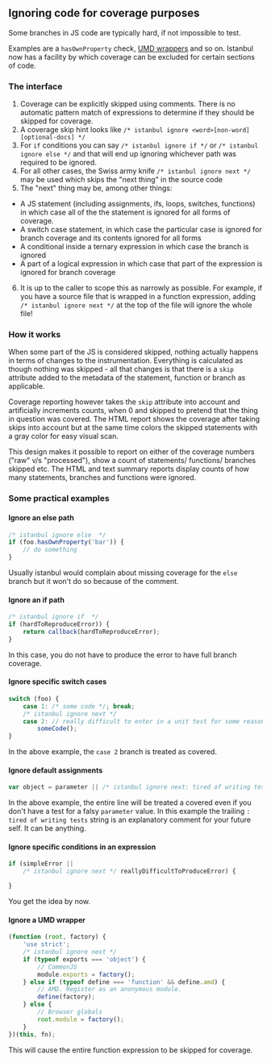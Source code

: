 ## Ignoring code for coverage purposes

Some branches in JS code are typically hard, if not impossible to test.

Examples are a `hasOwnProperty` check, [UMD wrappers](https://github.com/umdjs/umd) and so on. Istanbul now has a
facility by which coverage can be excluded for certain sections of code.

### The interface

1. Coverage can be explicitly skipped using comments. There is no automatic pattern match of expressions to determine
if they should be skipped for coverage.
2. A coverage skip hint looks like `/* istanbul ignore <word>[non-word] [optional-docs] */`
3. For `if` conditions you can say `/* istanbul ignore if */` or `/* istanbul ignore else */` and that will end up
ignoring whichever path was required to be ignored.
4. For all other cases, the Swiss army knife `/* istanbul ignore next */` may be used which skips the "next thing" in
the source code
5. The "next" thing may be, among other things:
  * A JS statement (including assignments, ifs, loops, switches, functions) in which case all of the the statement is
  ignored for all forms of coverage.
  * A switch case statement, in which case the particular case is ignored for branch coverage and its contents ignored
  for all forms
  * A conditional inside a ternary expression in which case the branch is ignored
  * A part of a logical expression in which case that part of the expression is ignored for branch coverage
6. It is up to the caller to scope this as narrowly as possible. For example, if you have a source file that is wrapped
in a function expression, adding `/* istanbul ignore next */` at the top of the file will ignore the whole file!

### How it works

When some part of the JS is considered skipped, nothing actually happens in terms of changes to the instrumentation. Everything is calculated as though nothing was skipped - all that changes is that there is a `skip` attribute added to the metadata of the statement, function or branch as applicable.

Coverage reporting however takes the `skip` attribute into account and artificially increments counts, when 0 and skipped to pretend that the thing in question was covered. The HTML report shows the coverage after taking skips into account but at the same time colors the skipped statements with a gray color for easy visual scan.

This design makes it possible to report on either of the coverage numbers ("raw" v/s "processed"), show a count of statements/ functions/ branches skipped etc. The HTML and text summary reports display counts of how many statements, branches and functions were ignored.

### Some practical examples

#### Ignore an else path

```javascript
/* istanbul ignore else  */
if (foo.hasOwnProperty('bar')) {
    // do something
}
```

Usually istanbul would complain about missing coverage for the `else` branch but it won't do so because of the comment.

#### Ignore an if path

```javascript
/* istanbul ignore if  */
if (hardToReproduceError)) {
    return callback(hardToReproduceError);
}
```

In this case, you do not have to produce the error to have full branch coverage.

#### Ignore specific switch cases

```javascript
switch (foo) {
    case 1: /* some code */; break;
    /* istanbul ignore next */
    case 2: // really difficult to enter in a unit test for some reason
        someCode();
}
```

In the above example, the `case 2` branch is treated as covered.

#### Ignore default assignments

```javascript
var object = parameter || /* istanbul ignore next: tired of writing tests */ {};
```

In the above example, the entire line will be treated a covered even if you don't have a test for a falsy `parameter` value. In this example the trailing `: tired of writing tests` string is an explanatory comment for your future self. It can be anything.

#### Ignore specific conditions in an expression

```javascript
if (simpleError ||
    /* istanbul ignore next */ reallyDifficultToProduceError) {

}
```

You get the idea by now.

#### Ignore a UMD wrapper

```javascript
(function (root, factory) {
    'use strict';
    /* istanbul ignore next */
    if (typeof exports === 'object') {
        // CommonJS
        module.exports = factory();
    } else if (typeof define === 'function' && define.amd) {
        // AMD. Register as an anonymous module.
        define(factory);
    } else {
        // Browser globals
        root.module = factory();
    }
})(this, fn);
```

This will cause the entire function expression to be skipped for coverage.
